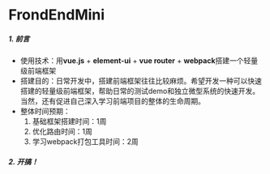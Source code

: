 # FrondEndMini
##### 1. 前言

- 使用技术：用**vue.js** + **element-ui** + **vue router** + **webpack**搭建一个轻量级前端框架
- 搭建目的：日常开发中，搭建前端框架往往比较麻烦。希望开发一种可以快速搭建的轻量级前端框架，帮助日常的测试demo和独立微型系统的快速开发。当然，还有促进自己深入学习前端项目的整体的生命周期。
- 整体时间预期：
  1. 基础框架搭建时间：1周
  2. 优化路由时间：1周
  3. 学习webpack打包工具时间：2周

##### 2. 开搞！
